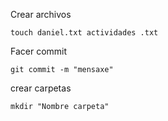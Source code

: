 Crear archivos

    touch daniel.txt actividades .txt

Facer commit
    
    git commit -m "mensaxe"

crear carpetas

    mkdir "Nombre carpeta"